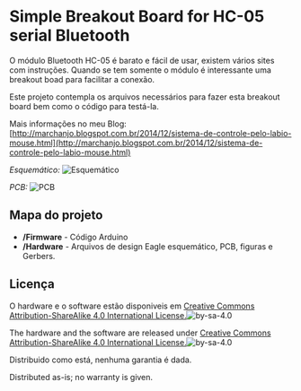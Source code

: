 Simple Breakout Board for HC-05 serial Bluetooth
========================

O módulo Bluetooth HC-05 é barato e fácil de usar, existem vários sites com instruções. Quando se tem somente o módulo é interessante uma breakout boad para facilitar a conexão. 

Este projeto contempla os arquivos necessários para fazer esta breakout board bem como o código para testá-la.

Mais informações no meu Blog: [http://marchanjo.blogspot.com.br/2014/12/sistema-de-controle-pelo-labio-mouse.html](http://marchanjo.blogspot.com.br/2014/12/sistema-de-controle-pelo-labio-mouse.html)

*Esquemático:*
![Esquemático](https://github.com/Marchanjo/SimpleBreakoutHC-05/blob/master/Doc/Schematic-HC05.png)

*PCB:*
![PCB](https://github.com/Marchanjo/SimpleBreakoutHC-05/blob/master/Doc/Board-HC05.png)



Mapa do projeto
---------------
* **/Firmware** - Código Arduino
* **/Hardware** - Arquivos de design Eagle esquemático, PCB, figuras e Gerbers.

Licença
-------
O hardware e o software estão disponiveis em [Creative Commons Attribution-ShareAlike 4.0 International License.](http://creativecommons.org/licenses/by-sa/4.0/)![by-sa-4.0](https://i.creativecommons.org/l/by-sa/4.0/88x31.png)

The hardware and the software are released under [Creative Commons Attribution-ShareAlike 4.0 International License.](http://creativecommons.org/licenses/by-sa/4.0/)![by-sa-4.0](https://i.creativecommons.org/l/by-sa/4.0/88x31.png)


Distribuido como está, nenhuma garantia é dada.

Distributed as-is; no warranty is given.
